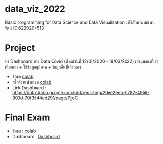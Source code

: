 # data_viz_2022
Basic programming for Data Science and Data Visualization : ศิริลักษณ์ กัณหารัตน์ ID 6230204513

# Project
ทำ Dashboard ของ Data Covid (ตั้งแต่วันที่ 12/01/2020 - 18/03/2022) เล่ามุมมองที่เราเลือกเอง + ใช้ข้อมูลภูมิภาค + ข้อมูลอื่นที่เลือกเอง
- ข้อมูล  [colab](https://github.com/6230204513/data_viz_2022/blob/910723efc80460d6af880a2b87156a2516ffb29e/Data_Viz_Project.ipynb)
- สไลด์งานนำเสนอ  [colab](https://github.com/6230204513/data_viz_2022/blob/dc7562e909287fd023ec01d64cbcafbd241d4c9c/%E0%B8%AA%E0%B9%84%E0%B8%A5%E0%B8%94%E0%B9%8C%E0%B8%87%E0%B8%B2%E0%B8%99%20Project%20%E0%B8%81%E0%B8%A5%E0%B8%B8%E0%B9%88%E0%B8%A1%E0%B8%88%E0%B8%A3%E0%B8%B4%E0%B8%87%E0%B9%83%E0%B8%88.pdf)
- Link Dashboard : https://datastudio.google.com/u/0/reporting/20ee2eeb-6782-4959-900d-70f3644ed291/page/PjjoC

# Final Exam
- ข้อมูล : [colab](https://github.com/6230204513/data_viz_2022/commit/8b71f31c6d7ad5e777a49819a9a5e91352a8fa41)
- Dashboard : [Dashboard](https://datastudio.google.com/u/0/reporting/7a98d59e-f922-40f0-8220-91e0c6969b13/page/LiCqC)

